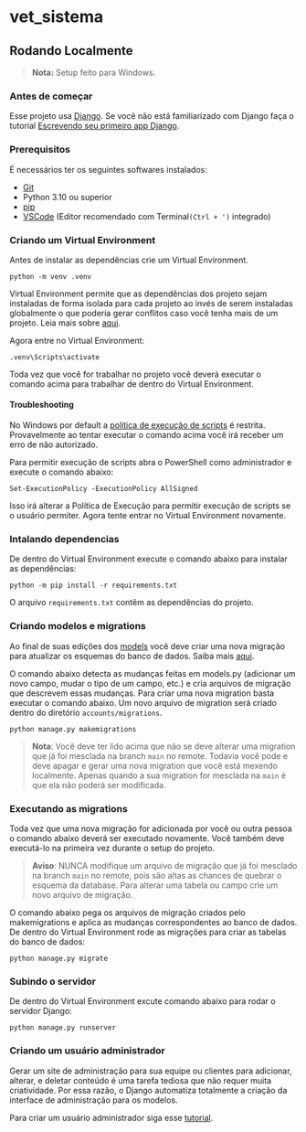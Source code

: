 # vet_sistema

## Rodando Localmente

> **Nota:** Setup feito para Windows.


### Antes de começar

Esse projeto usa [Django](https://www.djangoproject.com/). Se você não está familiarizado com Django
faça o tutorial [Escrevendo seu primeiro app Django](https://docs.djangoproject.com/pt-br/5.1/intro/tutorial01/).

### Prerequisitos

É necessários ter os seguintes softwares instalados:

- [Git](https://git-scm.com/downloads)
- Python 3.10 ou superior
- [pip](https://pip.pypa.io/en/stable/getting-started/)
- [VSCode](https://code.visualstudio.com/) (Editor recomendado com Terminal`(Ctrl + ')` integrado)


### Criando um Virtual Environment
Antes de instalar as dependências crie um Virtual Environment.

```shell
python -m venv .venv
```

Virtual Environment permite que as dependências dos projeto sejam instaladas de forma isolada para cada projeto ao invés de serem
instaladas globalmente o que poderia gerar conflitos caso você tenha mais de um projeto. Leia mais sobre [aqui](https://docs.python.org/3/library/venv.html).

Agora entre no Virtual Environment:

```shell
.venv\Scripts\activate
```

Toda vez que você for trabalhar no projeto você deverá executar o comando acima para trabalhar de dentro do Virtual Environment.

#### Troubleshooting

No Windows por default a [política de execução de scripts](https://learn.microsoft.com/pt-br/powershell/module/microsoft.powershell.core/about/about_execution_policies?view=powershell-7.4) é restrita. Provavelmente ao tentar executar o comando acima você irá receber um erro de não autorizado.

Para permitir execução de scripts abra o PowerShell como administrador e execute o comando abaixo:

```shell
Set-ExecutionPolicy -ExecutionPolicy AllSigned
```

Isso irá alterar a Política de Execução para permitir execução de scripts se o usuário permiter. Agora tente entrar no Virtual Environment novamente.

### Intalando dependencias
De dentro do Virtual Environment execute o comando abaixo para instalar as dependências:

```shell
python -m pip install -r requirements.txt
```

O arquivo `requirements.txt` contêm as dependências do projeto.

### Criando modelos e migrations
Ao final de suas edições dos [models](accounts/models.py) você deve criar uma nova migração para atualizar os esquemas do banco de dados.
Saiba mais [aqui](https://docs.djangoproject.com/pt-br/5.1/intro/tutorial02/#creating-models).

O comando abaixo detecta as mudanças feitas em models.py (adicionar um novo campo, mudar o tipo de um campo, etc.) e cria arquivos de migração que descrevem essas mudanças. Para criar uma nova migration basta executar o comando abaixo. Um novo arquivo de migration será criado dentro do diretório `accounts/migrations`.

```shell
python manage.py makemigrations 
```

> **Nota**: Você deve ter lido acima que não se deve alterar uma migration que já foi mesclada na branch `main` no remote.
Todavia você pode e deve apagar e gerar uma nova migration que você está mexendo localmente. Apenas quando a sua migration
for mesclada na `main` é que ela não poderá ser modificada.

### Executando as migrations
Toda vez que uma nova migração for adicionada por você ou outra pessoa o comando abaixo deverá ser executado novamente.
Você também deve executá-lo na primeira vez durante o setup do projeto.

> **Aviso**: NUNCA modifique um arquivo de migração que já foi mesclado na branch `main` no remote, pois
são altas as chances de quebrar o esquema da database. Para alterar uma tabela ou campo crie um novo arquivo de migração.

O comando abaixo pega os arquivos de migração criados pelo makemigrations e aplica as mudanças correspondentes ao banco de dados. De dentro do Virtual Environment rode as migrações para criar as tabelas do banco de dados:

```shell
python manage.py migrate
```

### Subindo o servidor
De dentro do Virtual Environment excute comando abaixo para rodar o servidor Django:

```shell
python manage.py runserver
```

### Criando um usuário administrador
Gerar um site de administração para sua equipe ou clientes para adicionar, alterar, e deletar conteúdo é uma tarefa tediosa que não requer muita criatividade. Por essa razão, o Django automatiza totalmente a criação da interface de administração para os modelos.

Para criar um usuário administrador siga esse [tutorial](https://docs.djangoproject.com/pt-br/5.1/intro/tutorial02/#creating-an-admin-user).

